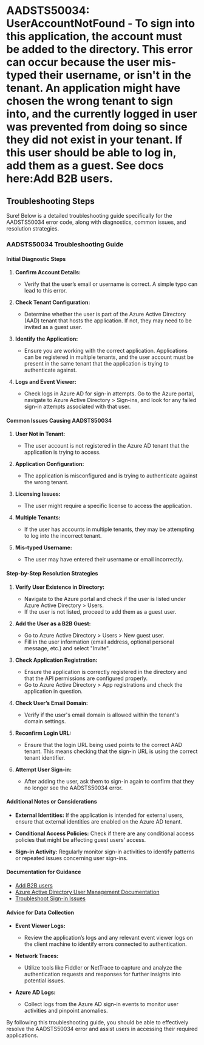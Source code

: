 # AADSTS50034: UserAccountNotFound - To sign into this application, the account must be added to the directory. This error can occur because the user mis-typed their username, or isn't in the tenant. An application might have chosen the wrong tenant to sign into, and the currently logged in user was prevented from doing so since they did not exist in your tenant. If this user should be able to log in, add them as a guest. See docs here:Add B2B users.


## Troubleshooting Steps
Sure! Below is a detailed troubleshooting guide specifically for the AADSTS50034 error code, along with diagnostics, common issues, and resolution strategies.

### AADSTS50034 Troubleshooting Guide

#### Initial Diagnostic Steps
1. **Confirm Account Details:**
   - Verify that the user’s email or username is correct. A simple typo can lead to this error.

2. **Check Tenant Configuration:**
   - Determine whether the user is part of the Azure Active Directory (AAD) tenant that hosts the application. If not, they may need to be invited as a guest user.

3. **Identify the Application:**
   - Ensure you are working with the correct application. Applications can be registered in multiple tenants, and the user account must be present in the same tenant that the application is trying to authenticate against.

4. **Logs and Event Viewer:**
   - Check logs in Azure AD for sign-in attempts. Go to the Azure portal, navigate to Azure Active Directory > Sign-ins, and look for any failed sign-in attempts associated with that user.

#### Common Issues Causing AADSTS50034
1. **User Not in Tenant:**
   - The user account is not registered in the Azure AD tenant that the application is trying to access.

2. **Application Configuration:**
   - The application is misconfigured and is trying to authenticate against the wrong tenant.

3. **Licensing Issues:**
   - The user might require a specific license to access the application.

4. **Multiple Tenants:**
   - If the user has accounts in multiple tenants, they may be attempting to log into the incorrect tenant.

5. **Mis-typed Username:**
   - The user may have entered their username or email incorrectly.

#### Step-by-Step Resolution Strategies
1. **Verify User Existence in Directory:**
   - Navigate to the Azure portal and check if the user is listed under Azure Active Directory > Users.
   - If the user is not listed, proceed to add them as a guest user.

2. **Add the User as a B2B Guest:**
   - Go to Azure Active Directory > Users > New guest user.
   - Fill in the user information (email address, optional personal message, etc.) and select "Invite".

3. **Check Application Registration:**
   - Ensure the application is correctly registered in the directory and that the API permissions are configured properly.
   - Go to Azure Active Directory > App registrations and check the application in question.

4. **Check User’s Email Domain:**
   - Verify if the user's email domain is allowed within the tenant's domain settings.

5. **Reconfirm Login URL:**
   - Ensure that the login URL being used points to the correct AAD tenant. This means checking that the sign-in URL is using the correct tenant identifier.

6. **Attempt User Sign-in:**
   - After adding the user, ask them to sign-in again to confirm that they no longer see the AADSTS50034 error.

#### Additional Notes or Considerations
- **External Identities:**
  If the application is intended for external users, ensure that external identities are enabled on the Azure AD tenant.

- **Conditional Access Policies:**
  Check if there are any conditional access policies that might be affecting guest users’ access.

- **Sign-in Activity:**
  Regularly monitor sign-in activities to identify patterns or repeated issues concerning user sign-ins.

#### Documentation for Guidance
- [Add B2B users](https://docs.microsoft.com/en-us/azure/active-directory/external-identities/what-is-b2b)
- [Azure Active Directory User Management Documentation](https://docs.microsoft.com/en-us/azure/active-directory/fundamentals/add-users-azure-active-directory)
- [Troubleshoot Sign-in Issues](https://docs.microsoft.com/en-us/azure/active-directory/authentication/troubleshoot-sign-in-issues)

#### Advice for Data Collection
- **Event Viewer Logs:**
  - Review the application’s logs and any relevant event viewer logs on the client machine to identify errors connected to authentication.

- **Network Traces:**
  - Utilize tools like Fiddler or NetTrace to capture and analyze the authentication requests and responses for further insights into potential issues.

- **Azure AD Logs:**
  - Collect logs from the Azure AD sign-in events to monitor user activities and pinpoint anomalies.

By following this troubleshooting guide, you should be able to effectively resolve the AADSTS50034 error and assist users in accessing their required applications.